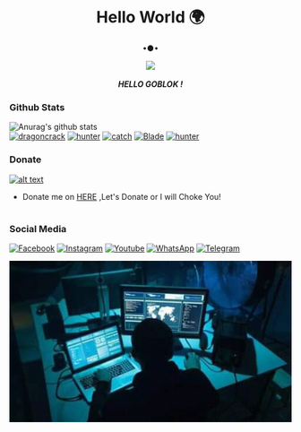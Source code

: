 <h1 align="center"> Hello World 🌍 </h1>
<p align="center">
•●•
</p>

<p align="center">
<img src="https://giffiles.alphacoders.com/120/120281.gif">
</p>
<p align="center">
<i> <b> HELLO GOBLOK ! </b> </i>
</p

#
### Github Stats
![Anurag's github stats](https://github-readme-stats.vercel.app/api?username=Ramdhan7&show_icons=true&theme=radical)<br>
<a href="https://github.com/Ramdhan7/dragoncrack"><img title="dragoncrack" src="https://github-readme-stats.vercel.app/api/pin/?username=Ramdhan7&repo=dragoncrack&theme=vision-friendly-dark"></a>
<a href="https://github.com/Ramdhan7/MBFIRE"><img title="hunter" src="https://github-readme-stats.vercel.app/api/pin/?username=Ramdhan7&repo=MBFIRE&theme=vision-friendly-dark"></a>
<a href="https://github.com/Ramdhan7/catch"><img title="catch" src="https://github-readme-stats.vercel.app/api/pin/?username=Ramdhan7&repo=catch&theme=vision-friendly-dark"></a>
<a href="https://github.com/Ramdhan7/Blade"><img title="Blade" src="https://github-readme-stats.vercel.app/api/pin/?username=Ramdhan7&repo=Blade&theme=vision-friendly-dark"></a>
<a href="https://github.com/Ramdhan7/hunter"><img title="hunter" src="https://github-readme-stats.vercel.app/api/pin/?username=Ramdhan7&repo=hunter&theme=vision-friendly-dark"></a>
### Donate
<a href="https://saweria.co/Ramdhan7"><img src="https://upload.wikimedia.org/wikipedia/commons/7/72/Logo_dana_blue.svg" alt="alt text" width="70" height="50"></a>
* Donate me on  <a href="https://saweria.co/Ramdhan7">HERE</a>
,Let's Donate or I will Choke You!
#
### Social Media
[![Facebook](https://img.shields.io/badge/Facebook-Follow-blue?style=for-the-badge&logo=facebook)](https://www.facebook.com/Ramdhan.Ramadhian.ID)
[![Instagram](https://img.shields.io/badge/Instagram-Follow-violet?style=for-the-badge&logo=instagram)](https://Instagram.com/ramdhan.ramadhian99)
[![Youtube](https://img.shields.io/badge/Youtube-Subscribe-red?style=for-the-badge&logo=youtube)](https://m.youtube.com/channel/UC7kqla4Jh-ujwE6BKaUE_Rw)
[![WhatsApp](https://img.shields.io/badge/whatsapp-Contact-brightgreen?style=for-the-badge&logo=whatsapp)](https://api.whatsapp.com/send/?phone=%2B6285220455740&text&app_absent=0/send/?chat=%Haloo)
[![Telegram](https://img.shields.io/badge/telegram-Contact-cyan?style=for-the-badge&logo=telegram)](https://api.telegram.com/send/?phone=%2B6285220455740&text&app_absent=0/send/?chat=%Haloo)

<img src="https://github.com/Ramdhan7/Ramdhan7/blob/main/FB_IMG_16045381662777177.jpg" width="640" title="Menu" alt="Menu">
